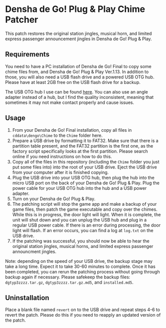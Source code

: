 Densha de Go! Plug & Play Chime Patcher
=======================================

This patch restores the original station jingles, musical horn, and limited
express passenger announcement jingles in Densha de Go! Plug & Play.

Requirements
------------
You need to have a PC installation of Densha de Go! Final to copy some chime
files from, and Densha de Go! Plug & Play Ver.1.13. In addition to those, you
will also need a USB flash drive and a powered USB OTG hub. Please have at
least 2GB free on the USB flash drive for a backup.

The USB OTG hub I use can be found [here](https://www.amazon.ca/gp/product/B07BDJN76M).
You can also use an angle adapter instead of a hub, but I find the quality
inconsistent, meaning that sometimes it may not make contact properly and cause
issues.

Usage
-----
1. From your Densha de Go! Final installation, copy all files in
   `cddata\dengo\Chime` to the `Chime` folder here.
2. Prepare a USB drive by formatting it to FAT32. Make sure that there is a
   partition table present, and the FAT32 partition is the first one, as the
   factory script specifically looks at the first partition. Please search
   online if you need instructions on how to do this.
3. Copy all of the files in this repository (including the `Chime` folder you
   just put some files into) into the root of your USB drive. Eject the USB
   drive from your computer after it is finished copying.
4. Plug the USB drive into your USB OTG hub, then plug the hub into the micro
   USB port on the back of your Densha de Go! Plug & Play. Plug the power
   cable for your USB OTG hub into the hub and a USB power adapter.
5. Turn on your Densha de Go! Plug & Play.
6. The patching script will stop the game app and make a backup of your game
   files, then patch the game executable and copy over the chimes. While this
   is in progress, the door light will light. When it is complete, the unit
   will shut down and you can unplug the USB hub and plug in a regular USB
   power cable. If there is an error during processing, the door light will
   flash. If an error occurs, you can find a log at `log.txt` on the USB drive.
7. If the patching was successful, you should now be able to hear the original
   station jingles, musical horns, and limited express passenger announcment
   jingles.

Note: depending on the speed of your USB drive, the backup stage may take a
long time. Expect it to take 30-60 minutes to complete. Once it has been
completed, you can rerun the patching process without going through backup
again if necessary. Please safekeep the backup files: `dgtyp3zzzz.tar.gz`,
`dgtyp3zzzz.tar.gz.md5`, and `installed.md5`.

Uninstallation
--------------
Place a blank file named `revert` on to the USB drive and repeat steps 4-6 to
revert the patch. Please do this if you need to reapply an updated version of
the patch.
